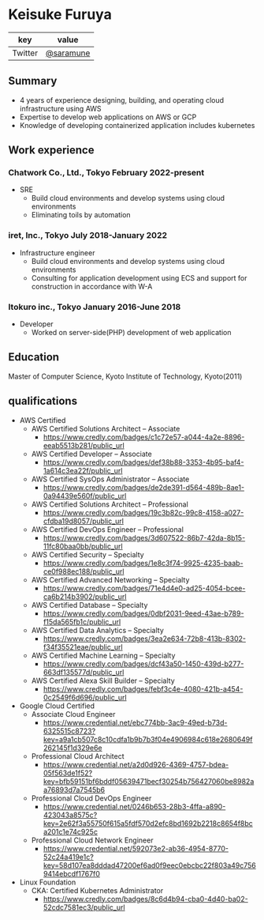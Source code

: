 # Keisuke Furuya
|key|value|
|---|-----|
|Twitter|[@saramune](https://twitter.com/saramune)|

## Summary
- 4 years of experience designing, building, and operating cloud infrastructure using AWS
- Expertise to develop web applications on AWS or GCP
- Knowledge of developing containerized application includes kubernetes

## Work experience
### Chatwork Co., Ltd., Tokyo February 2022-present
- SRE
  - Build cloud environments and develop systems using cloud environments
  - Eliminating toils by automation

### iret, Inc., Tokyo July 2018-January 2022
- Infrastructure engineer
  - Build cloud environments and develop systems using cloud environments
  - Consulting for application development using ECS and support for construction in accordance with W-A

### Itokuro inc., Tokyo January 2016-June 2018
- Developer
  - Worked on server-side(PHP) development of web application

## Education
Master of Computer Science, Kyoto Institute of Technology, Kyoto(2011)

## qualifications
- AWS Certified
  - AWS Certified Solutions Architect – Associate
    - https://www.credly.com/badges/c1c72e57-a044-4a2e-8896-eeab5513b281/public_url
  - AWS Certified Developer – Associate
    - https://www.credly.com/badges/def38b88-3353-4b95-baf4-1a614c3ea22f/public_url
  - AWS Certified SysOps Administrator – Associate
    - https://www.credly.com/badges/de2de391-d564-489b-8ae1-0a94439e560f/public_url
  - AWS Certified Solutions Architect – Professional
    - https://www.credly.com/badges/19c3b82c-99c8-4158-a027-cfdba19d8057/public_url
  - AWS Certified DevOps Engineer – Professional
    - https://www.credly.com/badges/3d607522-86b7-42da-8b15-11fc80baa0bb/public_url
  - AWS Certified Security – Specialty
    - https://www.credly.com/badges/1e8c3f74-9925-4235-baab-ce0f988ec188/public_url
  - AWS Certified Advanced Networking – Specialty
    - https://www.credly.com/badges/71e4d4e0-ad25-4054-bcee-ca6b214b3902/public_url
  - AWS Certified Database – Specialty
    - https://www.credly.com/badges/0dbf2031-9eed-43ae-b789-f15da565fb1c/public_url
  - AWS Certified Data Analytics – Specialty
    - https://www.credly.com/badges/3ea2e634-72b8-413b-8302-f34f35521eae/public_url
  - AWS Certified Machine Learning – Specialty
    - https://www.credly.com/badges/dcf43a50-1450-439d-b277-663df135577d/public_url
  - AWS Certified Alexa Skill Builder – Specialty
    - https://www.credly.com/badges/febf3c4e-4080-421b-a454-0c2549f6d696/public_url
- Google Cloud Certified
  - Associate Cloud Engineer
    - https://www.credential.net/ebc774bb-3ac9-49ed-b73d-6325515c8723?key=a9a1cb507c8c10cdfa1b9b7b3f04e4906984c618e2680649f262145f1d329e6e
  - Professional Cloud Architect
    - https://www.credential.net/a2d0d926-4369-4757-bdea-05f563de1f52?key=bfb59151bf6bddf05639471becf30254b756427060be8982aa76893d7a7545b6
  - Professional Cloud DevOps Engineer
    - https://www.credential.net/0246b653-28b3-4ffa-a890-423043a8575c?key=2e62f3a55750f615a5fdf570d2efc8bd1692b2218c8654f8bca201c1e74c925c
  - Professional Cloud Network Engineer
    - https://www.credential.net/592073e2-ab36-4954-8770-52c24a419e1c?key=58d107ea8dddad47200ef6ad0f9eec0ebcbc22f803a49c7569414ebcdf1767f0
- Linux Foundation
  - CKA: Certified Kubernetes Administrator
    - https://www.credly.com/badges/8c6d4b94-cba0-4d40-ba02-52cdc7581ec3/public_url
